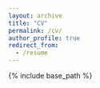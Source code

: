 ```yaml
---
layout: archive
title: "CV"
permalink: /cv/
author_profile: true
redirect_from:
  - /resume
---
```


{% include base_path %}





<!-- Global site tag (gtag.js) - Google Analytics -->
<script async src="https://www.googletagmanager.com/gtag/js?id=UA-178663221-1"></script>
<script>
  window.dataLayer = window.dataLayer || [];
  function gtag(){dataLayer.push(arguments);}
  gtag('js', new Date());

  gtag('config', 'UA-178663221-1');
</script>
